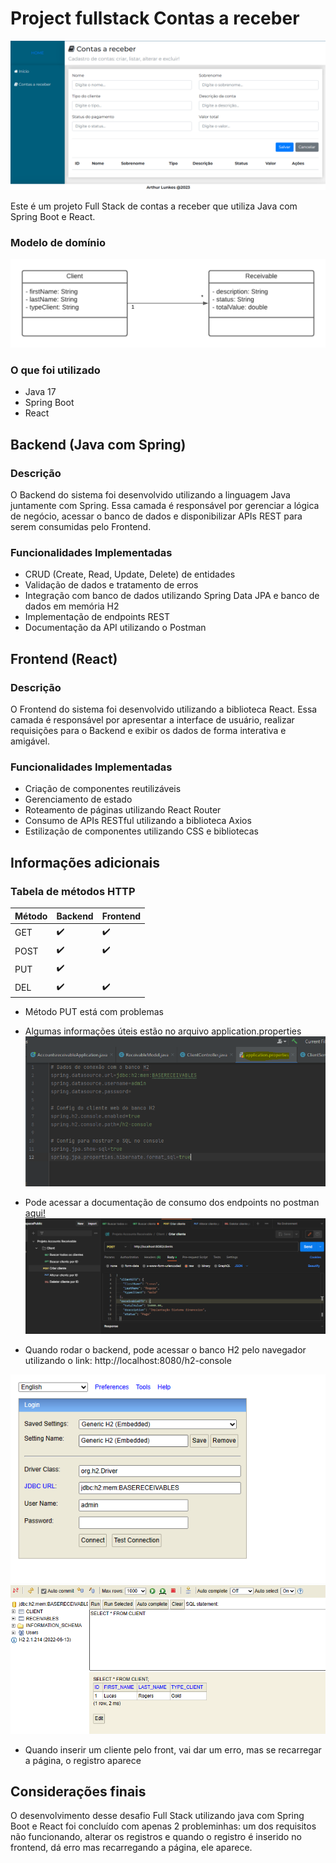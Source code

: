 # Project fullstack Contas a receber

![enter image description here](https://github.com/arthurlunkes/Project_Contas_A_Receber/blob/main/images/frontend.PNG)

Este é um projeto Full Stack de contas a receber que utiliza Java com Spring Boot e React.

### Modelo de domínio

![enter image description here](https://github.com/arthurlunkes/Project_Contas_A_Receber/blob/main/images/diagrama-de-dominio.png)

### O que foi utilizado

-   Java 17
-   Spring Boot 
-   React


## Backend (Java com Spring)

### Descrição

O Backend do sistema foi desenvolvido utilizando a linguagem Java juntamente com Spring. Essa camada é responsável por gerenciar a lógica de negócio, acessar o banco de dados e disponibilizar APIs REST para serem consumidas pelo Frontend.

### Funcionalidades Implementadas

-   CRUD (Create, Read, Update, Delete) de entidades
-   Validação de dados e tratamento de erros
-   Integração com banco de dados utilizando Spring Data JPA e banco de dados em memória H2
-   Implementação de endpoints REST
-   Documentação da API utilizando o Postman

## Frontend (React)

### Descrição

O Frontend do sistema foi desenvolvido utilizando a biblioteca React. Essa camada é responsável por apresentar a interface de usuário, realizar requisições para o Backend e exibir os dados de forma interativa e amigável.

### Funcionalidades Implementadas

-   Criação de componentes reutilizáveis
-   Gerenciamento de estado
-   Roteamento de páginas utilizando React Router
-   Consumo de APIs RESTful utilizando a biblioteca Axios
-   Estilização de componentes utilizando CSS e bibliotecas

## Informações adicionais

### Tabela de métodos HTTP

| Método | Backend | Frontend |
|--|--|--|
| GET | ✔️ | ✔️ |
| POST | ✔️ | ✔️ |
| PUT | ✔️ |  |
| DEL | ✔️ | ✔️ |


- Método PUT está com problemas
- Algumas informações úteis estão no arquivo application.properties
![enter image description here](https://github.com/arthurlunkes/Project_Contas_A_Receber/blob/main/images/applicationproperties.PNG)
- Pode acessar a documentação de consumo dos endpoints no postman [aqui!](https://www.postman.com/spacecraft-participant-60213181/workspace/workspacepublic/collection/19564710-edf37ea1-0b38-4841-9fa2-c7c13ec859b5?action=share&creator=19564710)
![postman](https://github.com/arthurlunkes/Project_Contas_A_Receber/blob/main/images/postman.PNG)

- Quando rodar o backend, pode acessar o banco H2 pelo navegador utilizando o link: http://localhost:8080/h2-console

![h2](https://github.com/arthurlunkes/Project_Contas_A_Receber/blob/main/images/h2.PNG)
![h2-console](https://github.com/arthurlunkes/Project_Contas_A_Receber/blob/main/images/h2-console.PNG)

- Quando inserir um cliente pelo front, vai dar um erro, mas se recarregar a página, o registro aparece

## Considerações finais

O desenvolvimento desse desafio Full Stack utilizando java com Spring Boot e React foi concluído com apenas 2 probleminhas: um dos requisitos não funcionando, alterar os registros e quando o registro é inserido no frontend, dá erro mas recarregando a página, ele aparece.
